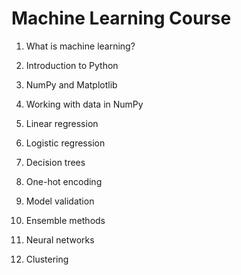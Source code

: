 # Machine Learning Course

1. What is machine learning?

2. Introduction to Python

3. NumPy and Matplotlib

4. Working with data in NumPy

5. Linear regression

6. Logistic regression

7. Decision trees

8. One-hot encoding

9. Model validation

10. Ensemble methods

11. Neural networks

12. Clustering
